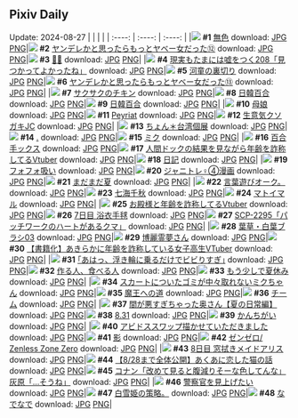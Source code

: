 ## Pixiv Daily
Update: 2024-08-27
|      |      |      |
| :----: | :----: | :----: |
|![](https://pixiv.microyu.workers.dev/c/240x480/img-master/img/2024/08/25/00/00/08/121801884_p0_master1200.jpg) **#1** [無色](https://www.pixiv.net/artworks/121801884) download: [JPG](https://pixiv.microyu.workers.dev/img-original/img/2024/08/25/00/00/08/121801884_p0.jpg) [PNG](https://pixiv.microyu.workers.dev/img-original/img/2024/08/25/00/00/08/121801884_p0.png)|![](https://pixiv.microyu.workers.dev/c/240x480/img-master/img/2024/08/25/00/01/46/121802152_p0_master1200.jpg) **#2** [ヤンデレかと思ったらもっとヤベー女だった⑫](https://www.pixiv.net/artworks/121802152) download: [JPG](https://pixiv.microyu.workers.dev/img-original/img/2024/08/25/00/01/46/121802152_p0.jpg) [PNG](https://pixiv.microyu.workers.dev/img-original/img/2024/08/25/00/01/46/121802152_p0.png)|![](https://pixiv.microyu.workers.dev/c/240x480/img-master/img/2024/08/25/00/00/14/121801913_p0_master1200.jpg) **#3** [🐻🍧](https://www.pixiv.net/artworks/121801913) download: [JPG](https://pixiv.microyu.workers.dev/img-original/img/2024/08/25/00/00/14/121801913_p0.jpg) [PNG](https://pixiv.microyu.workers.dev/img-original/img/2024/08/25/00/00/14/121801913_p0.png)|
|![](https://pixiv.microyu.workers.dev/c/240x480/img-master/img/2024/08/25/18/00/09/121823134_p0_master1200.jpg) **#4** [現実もたまには嘘をつく208「見つかってよかったね」](https://www.pixiv.net/artworks/121823134) download: [JPG](https://pixiv.microyu.workers.dev/img-original/img/2024/08/25/18/00/09/121823134_p0.jpg) [PNG](https://pixiv.microyu.workers.dev/img-original/img/2024/08/25/18/00/09/121823134_p0.png)|![](https://pixiv.microyu.workers.dev/c/240x480/img-master/img/2024/08/25/14/55/55/121818488_p0_master1200.jpg) **#5** [河童の裏切り](https://www.pixiv.net/artworks/121818488) download: [JPG](https://pixiv.microyu.workers.dev/img-original/img/2024/08/25/14/55/55/121818488_p0.jpg) [PNG](https://pixiv.microyu.workers.dev/img-original/img/2024/08/25/14/55/55/121818488_p0.png)|![](https://pixiv.microyu.workers.dev/c/240x480/img-master/img/2024/08/26/00/00/56/121836371_p0_master1200.jpg) **#6** [ヤンデレかと思ったらもっとヤベー女だった⑬](https://www.pixiv.net/artworks/121836371) download: [JPG](https://pixiv.microyu.workers.dev/img-original/img/2024/08/26/00/00/56/121836371_p0.jpg) [PNG](https://pixiv.microyu.workers.dev/img-original/img/2024/08/26/00/00/56/121836371_p0.png)|
|![](https://pixiv.microyu.workers.dev/c/240x480/img-master/img/2024/08/26/07/00/06/121843641_p0_master1200.jpg) **#7** [サクサクのチキン](https://www.pixiv.net/artworks/121843641) download: [JPG](https://pixiv.microyu.workers.dev/img-original/img/2024/08/26/07/00/06/121843641_p0.jpg) [PNG](https://pixiv.microyu.workers.dev/img-original/img/2024/08/26/07/00/06/121843641_p0.png)|![](https://pixiv.microyu.workers.dev/c/240x480/img-master/img/2024/08/25/16/24/59/121820613_p0_master1200.jpg) **#8** [日韓百合](https://www.pixiv.net/artworks/121820613) download: [JPG](https://pixiv.microyu.workers.dev/img-original/img/2024/08/25/16/24/59/121820613_p0.jpg) [PNG](https://pixiv.microyu.workers.dev/img-original/img/2024/08/25/16/24/59/121820613_p0.png)|![](https://pixiv.microyu.workers.dev/c/240x480/img-master/img/2024/08/25/21/54/39/121831210_p0_master1200.jpg) **#9** [日韓百合](https://www.pixiv.net/artworks/121831210) download: [JPG](https://pixiv.microyu.workers.dev/img-original/img/2024/08/25/21/54/39/121831210_p0.jpg) [PNG](https://pixiv.microyu.workers.dev/img-original/img/2024/08/25/21/54/39/121831210_p0.png)|
|![](https://pixiv.microyu.workers.dev/c/240x480/img-master/img/2024/08/25/00/00/28/121801968_p0_master1200.jpg) **#10** [母娘](https://www.pixiv.net/artworks/121801968) download: [JPG](https://pixiv.microyu.workers.dev/img-original/img/2024/08/25/00/00/28/121801968_p0.jpg) [PNG](https://pixiv.microyu.workers.dev/img-original/img/2024/08/25/00/00/28/121801968_p0.png)|![](https://pixiv.microyu.workers.dev/c/240x480/img-master/img/2024/08/25/01/38/44/121805177_p0_master1200.jpg) **#11** [Peyriat](https://www.pixiv.net/artworks/121805177) download: [JPG](https://pixiv.microyu.workers.dev/img-original/img/2024/08/25/01/38/44/121805177_p0.jpg) [PNG](https://pixiv.microyu.workers.dev/img-original/img/2024/08/25/01/38/44/121805177_p0.png)|![](https://pixiv.microyu.workers.dev/c/240x480/img-master/img/2024/08/25/00/16/20/121802859_p0_master1200.jpg) **#12** [生意気クソガキJC](https://www.pixiv.net/artworks/121802859) download: [JPG](https://pixiv.microyu.workers.dev/img-original/img/2024/08/25/00/16/20/121802859_p0.jpg) [PNG](https://pixiv.microyu.workers.dev/img-original/img/2024/08/25/00/16/20/121802859_p0.png)|
|![](https://pixiv.microyu.workers.dev/c/240x480/img-master/img/2024/08/26/00/06/59/121836803_p0_master1200.jpg) **#13** [ちょん＊台湾個展](https://www.pixiv.net/artworks/121836803) download: [JPG](https://pixiv.microyu.workers.dev/img-original/img/2024/08/26/00/06/59/121836803_p0.jpg) [PNG](https://pixiv.microyu.workers.dev/img-original/img/2024/08/26/00/06/59/121836803_p0.png)|![](https://pixiv.microyu.workers.dev/c/240x480/img-master/img/2024/08/26/00/00/30/121836302_p0_master1200.jpg) **#14** [.](https://www.pixiv.net/artworks/121836302) download: [JPG](https://pixiv.microyu.workers.dev/img-original/img/2024/08/26/00/00/30/121836302_p0.jpg) [PNG](https://pixiv.microyu.workers.dev/img-original/img/2024/08/26/00/00/30/121836302_p0.png)|![](https://pixiv.microyu.workers.dev/c/240x480/img-master/img/2024/08/25/18/58/55/121824928_p0_master1200.jpg) **#15** [ミク](https://www.pixiv.net/artworks/121824928) download: [JPG](https://pixiv.microyu.workers.dev/img-original/img/2024/08/25/18/58/55/121824928_p0.jpg) [PNG](https://pixiv.microyu.workers.dev/img-original/img/2024/08/25/18/58/55/121824928_p0.png)|
|![](https://pixiv.microyu.workers.dev/c/240x480/img-master/img/2024/08/26/22/02/58/121861381_p0_master1200.jpg) **#16** [百合手ックス](https://www.pixiv.net/artworks/121861381) download: [JPG](https://pixiv.microyu.workers.dev/img-original/img/2024/08/26/22/02/58/121861381_p0.jpg) [PNG](https://pixiv.microyu.workers.dev/img-original/img/2024/08/26/22/02/58/121861381_p0.png)|![](https://pixiv.microyu.workers.dev/c/240x480/img-master/img/2024/08/25/21/07/46/121829378_p0_master1200.jpg) **#17** [人間ドックの結果を見ながら年齢を詐称してるVtuber](https://www.pixiv.net/artworks/121829378) download: [JPG](https://pixiv.microyu.workers.dev/img-original/img/2024/08/25/21/07/46/121829378_p0.jpg) [PNG](https://pixiv.microyu.workers.dev/img-original/img/2024/08/25/21/07/46/121829378_p0.png)|![](https://pixiv.microyu.workers.dev/c/240x480/img-master/img/2024/08/25/18/50/57/121824693_p0_master1200.jpg) **#18** [日記](https://www.pixiv.net/artworks/121824693) download: [JPG](https://pixiv.microyu.workers.dev/img-original/img/2024/08/25/18/50/57/121824693_p0.jpg) [PNG](https://pixiv.microyu.workers.dev/img-original/img/2024/08/25/18/50/57/121824693_p0.png)|
|![](https://pixiv.microyu.workers.dev/c/240x480/img-master/img/2024/08/25/00/08/40/121802577_p0_master1200.jpg) **#19** [フォフォ吸い](https://www.pixiv.net/artworks/121802577) download: [JPG](https://pixiv.microyu.workers.dev/img-original/img/2024/08/25/00/08/40/121802577_p0.jpg) [PNG](https://pixiv.microyu.workers.dev/img-original/img/2024/08/25/00/08/40/121802577_p0.png)|![](https://pixiv.microyu.workers.dev/c/240x480/img-master/img/2024/08/25/22/28/22/121832660_p0_master1200.jpg) **#20** [ジャニトレ♀④漫画](https://www.pixiv.net/artworks/121832660) download: [JPG](https://pixiv.microyu.workers.dev/img-original/img/2024/08/25/22/28/22/121832660_p0.jpg) [PNG](https://pixiv.microyu.workers.dev/img-original/img/2024/08/25/22/28/22/121832660_p0.png)|![](https://pixiv.microyu.workers.dev/c/240x480/img-master/img/2024/08/26/12/33/38/121848306_p0_master1200.jpg) **#21** [まだまだ夏](https://www.pixiv.net/artworks/121848306) download: [JPG](https://pixiv.microyu.workers.dev/img-original/img/2024/08/26/12/33/38/121848306_p0.jpg) [PNG](https://pixiv.microyu.workers.dev/img-original/img/2024/08/26/12/33/38/121848306_p0.png)|
|![](https://pixiv.microyu.workers.dev/c/240x480/img-master/img/2024/08/25/14/14/19/121817619_p0_master1200.jpg) **#22** [言葉遊びオーク。](https://www.pixiv.net/artworks/121817619) download: [JPG](https://pixiv.microyu.workers.dev/img-original/img/2024/08/25/14/14/19/121817619_p0.jpg) [PNG](https://pixiv.microyu.workers.dev/img-original/img/2024/08/25/14/14/19/121817619_p0.png)|![](https://pixiv.microyu.workers.dev/c/240x480/img-master/img/2024/08/26/22/25/31/121862084_p0_master1200.jpg) **#23** [七海千秋](https://www.pixiv.net/artworks/121862084) download: [JPG](https://pixiv.microyu.workers.dev/img-original/img/2024/08/26/22/25/31/121862084_p0.jpg) [PNG](https://pixiv.microyu.workers.dev/img-original/img/2024/08/26/22/25/31/121862084_p0.png)|![](https://pixiv.microyu.workers.dev/c/240x480/img-master/img/2024/08/26/01/54/45/121839826_p0_master1200.jpg) **#24** [マトイマル](https://www.pixiv.net/artworks/121839826) download: [JPG](https://pixiv.microyu.workers.dev/img-original/img/2024/08/26/01/54/45/121839826_p0.jpg) [PNG](https://pixiv.microyu.workers.dev/img-original/img/2024/08/26/01/54/45/121839826_p0.png)|
|![](https://pixiv.microyu.workers.dev/c/240x480/img-master/img/2024/08/26/21/02/56/121859317_p0_master1200.jpg) **#25** [お殿様と年齢を詐称してるVtuber](https://www.pixiv.net/artworks/121859317) download: [JPG](https://pixiv.microyu.workers.dev/img-original/img/2024/08/26/21/02/56/121859317_p0.jpg) [PNG](https://pixiv.microyu.workers.dev/img-original/img/2024/08/26/21/02/56/121859317_p0.png)|![](https://pixiv.microyu.workers.dev/c/240x480/img-master/img/2024/08/25/00/01/01/121801927_p0_master1200.jpg) **#26** [7日目 浴衣手毬](https://www.pixiv.net/artworks/121801927) download: [JPG](https://pixiv.microyu.workers.dev/img-original/img/2024/08/25/00/01/01/121801927_p0.jpg) [PNG](https://pixiv.microyu.workers.dev/img-original/img/2024/08/25/00/01/01/121801927_p0.png)|![](https://pixiv.microyu.workers.dev/c/240x480/img-master/img/2024/08/26/18/05/07/121854322_p0_master1200.jpg) **#27** [SCP-2295「パッチワークのハートがあるクマ」](https://www.pixiv.net/artworks/121854322) download: [JPG](https://pixiv.microyu.workers.dev/img-original/img/2024/08/26/18/05/07/121854322_p0.jpg) [PNG](https://pixiv.microyu.workers.dev/img-original/img/2024/08/26/18/05/07/121854322_p0.png)|
|![](https://pixiv.microyu.workers.dev/c/240x480/img-master/img/2024/08/25/06/17/16/121809016_p0_master1200.jpg) **#28** [葉草・白葉ブラシ03](https://www.pixiv.net/artworks/121809016) download: [JPG](https://pixiv.microyu.workers.dev/img-original/img/2024/08/25/06/17/16/121809016_p0.jpg) [PNG](https://pixiv.microyu.workers.dev/img-original/img/2024/08/25/06/17/16/121809016_p0.png)|![](https://pixiv.microyu.workers.dev/c/240x480/img-master/img/2024/08/25/00/05/04/121802401_p0_master1200.jpg) **#29** [博麗霊夢さん](https://www.pixiv.net/artworks/121802401) download: [JPG](https://pixiv.microyu.workers.dev/img-original/img/2024/08/25/00/05/04/121802401_p0.jpg) [PNG](https://pixiv.microyu.workers.dev/img-original/img/2024/08/25/00/05/04/121802401_p0.png)|![](https://pixiv.microyu.workers.dev/c/240x480/img-master/img/2024/08/26/19/00/29/121855665_p0_master1200.jpg) **#30** [【書籍化】あきらかに年齢を詐称している女子高生VTuber](https://www.pixiv.net/artworks/121855665) download: [JPG](https://pixiv.microyu.workers.dev/img-original/img/2024/08/26/19/00/29/121855665_p0.jpg) [PNG](https://pixiv.microyu.workers.dev/img-original/img/2024/08/26/19/00/29/121855665_p0.png)|
|![](https://pixiv.microyu.workers.dev/c/240x480/img-master/img/2024/08/26/17/41/16/121853663_p0_master1200.jpg) **#31** [｢あはっ、浮き輪に乗るだけでビビりすぎ｣](https://www.pixiv.net/artworks/121853663) download: [JPG](https://pixiv.microyu.workers.dev/img-original/img/2024/08/26/17/41/16/121853663_p0.jpg) [PNG](https://pixiv.microyu.workers.dev/img-original/img/2024/08/26/17/41/16/121853663_p0.png)|![](https://pixiv.microyu.workers.dev/c/240x480/img-master/img/2024/08/25/20/27/47/121827831_p0_master1200.jpg) **#32** [作る人、食べる人](https://www.pixiv.net/artworks/121827831) download: [JPG](https://pixiv.microyu.workers.dev/img-original/img/2024/08/25/20/27/47/121827831_p0.jpg) [PNG](https://pixiv.microyu.workers.dev/img-original/img/2024/08/25/20/27/47/121827831_p0.png)|![](https://pixiv.microyu.workers.dev/c/240x480/img-master/img/2024/08/25/00/10/07/121802627_p0_master1200.jpg) **#33** [もう少しで夏休み](https://www.pixiv.net/artworks/121802627) download: [JPG](https://pixiv.microyu.workers.dev/img-original/img/2024/08/25/00/10/07/121802627_p0.jpg) [PNG](https://pixiv.microyu.workers.dev/img-original/img/2024/08/25/00/10/07/121802627_p0.png)|
|![](https://pixiv.microyu.workers.dev/c/240x480/img-master/img/2024/08/25/19/21/47/121825733_p0_master1200.jpg) **#34** [スカートについたゴミが中々取れないミクちゃん](https://www.pixiv.net/artworks/121825733) download: [JPG](https://pixiv.microyu.workers.dev/img-original/img/2024/08/25/19/21/47/121825733_p0.jpg) [PNG](https://pixiv.microyu.workers.dev/img-original/img/2024/08/25/19/21/47/121825733_p0.png)|![](https://pixiv.microyu.workers.dev/c/240x480/img-master/img/2024/08/25/14/21/02/121817767_p0_master1200.jpg) **#35** [魔王への道](https://www.pixiv.net/artworks/121817767) download: [JPG](https://pixiv.microyu.workers.dev/img-original/img/2024/08/25/14/21/02/121817767_p0.jpg) [PNG](https://pixiv.microyu.workers.dev/img-original/img/2024/08/25/14/21/02/121817767_p0.png)|![](https://pixiv.microyu.workers.dev/c/240x480/img-master/img/2024/08/26/00/00/49/121836348_p0_master1200.jpg) **#36** [チーム](https://www.pixiv.net/artworks/121836348) download: [JPG](https://pixiv.microyu.workers.dev/img-original/img/2024/08/26/00/00/49/121836348_p0.jpg) [PNG](https://pixiv.microyu.workers.dev/img-original/img/2024/08/26/00/00/49/121836348_p0.png)|
|![](https://pixiv.microyu.workers.dev/c/240x480/img-master/img/2024/08/26/00/03/49/121836645_p0_master1200.jpg) **#37** [間が悪すぎちゃった奥さん【夏の日常編】](https://www.pixiv.net/artworks/121836645) download: [JPG](https://pixiv.microyu.workers.dev/img-original/img/2024/08/26/00/03/49/121836645_p0.jpg) [PNG](https://pixiv.microyu.workers.dev/img-original/img/2024/08/26/00/03/49/121836645_p0.png)|![](https://pixiv.microyu.workers.dev/c/240x480/img-master/img/2024/08/25/12/54/06/121815920_p0_master1200.jpg) **#38** [8.31](https://www.pixiv.net/artworks/121815920) download: [JPG](https://pixiv.microyu.workers.dev/img-original/img/2024/08/25/12/54/06/121815920_p0.jpg) [PNG](https://pixiv.microyu.workers.dev/img-original/img/2024/08/25/12/54/06/121815920_p0.png)|![](https://pixiv.microyu.workers.dev/c/240x480/img-master/img/2024/08/25/03/18/16/121807032_p0_master1200.jpg) **#39** [かんちがい](https://www.pixiv.net/artworks/121807032) download: [JPG](https://pixiv.microyu.workers.dev/img-original/img/2024/08/25/03/18/16/121807032_p0.jpg) [PNG](https://pixiv.microyu.workers.dev/img-original/img/2024/08/25/03/18/16/121807032_p0.png)|
|![](https://pixiv.microyu.workers.dev/c/240x480/img-master/img/2024/08/25/18/22/22/121823895_p0_master1200.jpg) **#40** [アビドススワップ描かせていただきました](https://www.pixiv.net/artworks/121823895) download: [JPG](https://pixiv.microyu.workers.dev/img-original/img/2024/08/25/18/22/22/121823895_p0.jpg) [PNG](https://pixiv.microyu.workers.dev/img-original/img/2024/08/25/18/22/22/121823895_p0.png)|![](https://pixiv.microyu.workers.dev/c/240x480/img-master/img/2024/08/26/00/03/35/121836630_p0_master1200.jpg) **#41** [影](https://www.pixiv.net/artworks/121836630) download: [JPG](https://pixiv.microyu.workers.dev/img-original/img/2024/08/26/00/03/35/121836630_p0.jpg) [PNG](https://pixiv.microyu.workers.dev/img-original/img/2024/08/26/00/03/35/121836630_p0.png)|![](https://pixiv.microyu.workers.dev/c/240x480/img-master/img/2024/08/25/20/16/35/121827496_p0_master1200.jpg) **#42** [ゼンゼロ/ Zenless Zone Zero](https://www.pixiv.net/artworks/121827496) download: [JPG](https://pixiv.microyu.workers.dev/img-original/img/2024/08/25/20/16/35/121827496_p0.jpg) [PNG](https://pixiv.microyu.workers.dev/img-original/img/2024/08/25/20/16/35/121827496_p0.png)|
|![](https://pixiv.microyu.workers.dev/c/240x480/img-master/img/2024/08/26/00/03/01/121836586_p0_master1200.jpg) **#43** [8日目 窓拭きメイドアリス](https://www.pixiv.net/artworks/121836586) download: [JPG](https://pixiv.microyu.workers.dev/img-original/img/2024/08/26/00/03/01/121836586_p0.jpg) [PNG](https://pixiv.microyu.workers.dev/img-original/img/2024/08/26/00/03/01/121836586_p0.png)|![](https://pixiv.microyu.workers.dev/c/240x480/img-master/img/2024/08/25/12/46/19/121815760_p0_master1200.jpg) **#44** [【8/28まで全体公開】あくあに恋した猫の話](https://www.pixiv.net/artworks/121815760) download: [JPG](https://pixiv.microyu.workers.dev/img-original/img/2024/08/25/12/46/19/121815760_p0.jpg) [PNG](https://pixiv.microyu.workers.dev/img-original/img/2024/08/25/12/46/19/121815760_p0.png)|![](https://pixiv.microyu.workers.dev/c/240x480/img-master/img/2024/08/25/18/01/47/121823300_p0_master1200.jpg) **#45** [コナン「改めて見ると腹減りそーな色してんな」灰原「…そうね」](https://www.pixiv.net/artworks/121823300) download: [JPG](https://pixiv.microyu.workers.dev/img-original/img/2024/08/25/18/01/47/121823300_p0.jpg) [PNG](https://pixiv.microyu.workers.dev/img-original/img/2024/08/25/18/01/47/121823300_p0.png)|
|![](https://pixiv.microyu.workers.dev/c/240x480/img-master/img/2024/08/25/02/43/37/121806512_p0_master1200.jpg) **#46** [警察官を見上げたい](https://www.pixiv.net/artworks/121806512) download: [JPG](https://pixiv.microyu.workers.dev/img-original/img/2024/08/25/02/43/37/121806512_p0.jpg) [PNG](https://pixiv.microyu.workers.dev/img-original/img/2024/08/25/02/43/37/121806512_p0.png)|![](https://pixiv.microyu.workers.dev/c/240x480/img-master/img/2024/08/26/19/38/46/121856710_p0_master1200.jpg) **#47** [白雪姫の策略。](https://www.pixiv.net/artworks/121856710) download: [JPG](https://pixiv.microyu.workers.dev/img-original/img/2024/08/26/19/38/46/121856710_p0.jpg) [PNG](https://pixiv.microyu.workers.dev/img-original/img/2024/08/26/19/38/46/121856710_p0.png)|![](https://pixiv.microyu.workers.dev/c/240x480/img-master/img/2024/08/26/07/00/03/121843621_p0_master1200.jpg) **#48** [なでなで](https://www.pixiv.net/artworks/121843621) download: [JPG](https://pixiv.microyu.workers.dev/img-original/img/2024/08/26/07/00/03/121843621_p0.jpg) [PNG](https://pixiv.microyu.workers.dev/img-original/img/2024/08/26/07/00/03/121843621_p0.png)|
